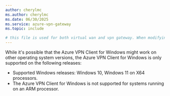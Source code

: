 ```yaml
---
author: cherylmc
ms.author: cherylmc
ms.date: 06/30/2025
ms.service: azure-vpn-gateway
ms.topic: include

# this file is used for both virtual wan and vpn gateway. When modifying, make sure that your changes work for both environments.
---
```

While it's possible that the Azure VPN Client for Windows might work on other operating system versions, the Azure VPN Client for Windows is only supported on the following releases:

* Supported Windows releases: Windows 10, Windows 11 on X64 processors.
* The Azure VPN Client for Windows is not supported for systems running on an ARM processor.